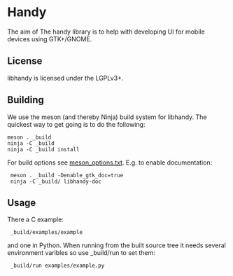 # Handy

The aim of The handy library is to help with developing UI for mobile devices
using GTK+/GNOME.

## License

libhandy is licensed under the LGPLv3+.

## Building

We use the meson (and thereby Ninja) build system for libhandy.  The quickest
way to get going is to do the following:

	meson . _build
	ninja -C _build
	ninja -C _build install

For build options see [meson_options.txt](./meson_otions.txt). E.g. to enable documentation:

     meson . _build -Denable_gtk_doc=true
     ninja -C _build/ libhandy-doc

## Usage

There a C example:

     _build/examples/example

and one in Python. When running from the built source tree it
needs several environment varibles so use \_build/run to set them:

     _build/run examples/example.py
